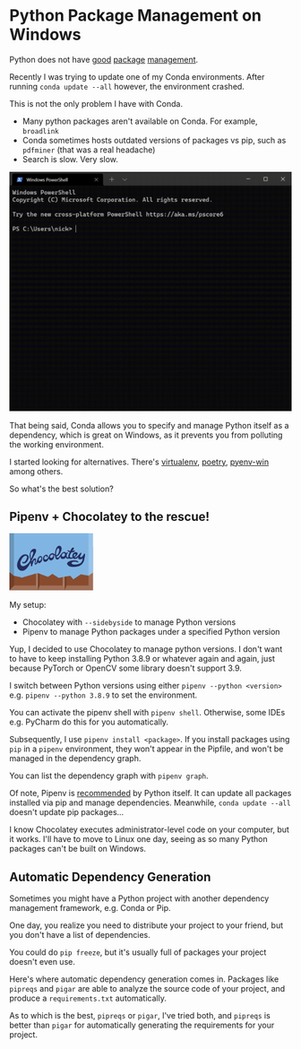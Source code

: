 # Python Package Management on Windows

Python does not have [good](https://www.reddit.com/r/webdev/comments/46w7gt/is_it_just_me_or_is_package_management_with/) [package](https://news.ycombinator.com/item?id=19985802) [management](https://news.ycombinator.com/item?id=21781604).

Recently I was trying to update one of my Conda environments. After running `conda update --all` however, the environment crashed.

This is not the only problem I have with Conda.

- Many python packages aren't available on Conda. For example, `broadlink`
- Conda sometimes hosts outdated versions of packages vs pip, such as `pdfminer` (that was a real headache)
- Search is slow. Very slow.

![](/static/images/2021-04-15/conda.gif)

That being said, Conda allows you to specify and manage Python itself as a dependency, which is great on Windows, as it prevents you from polluting the working environment.

I started looking for alternatives. There's [virtualenv](https://virtualenv.pypa.io/en/latest/), [poetry](https://python-poetry.org/), [pyenv-win](https://github.com/pyenv-win/pyenv-win) among others.

So what's the best solution?

## Pipenv + Chocolatey to the rescue!

<img style="max-width: min(30vw, 150px);" src="/static/images/2021-04-15/chocolatey.svg" alt="Chocolatey"/>

My setup:

- Chocolatey with `--sidebyside` to manage Python versions
- Pipenv to manage Python packages under a specified Python version

Yup, I decided to use Chocolatey to manage python versions. I don't want to have to keep installing Python 3.8.9 or whatever again and again, just because PyTorch or OpenCV some library doesn't support 3.9.

I switch between Python versions using either `pipenv --python <version>` e.g. `pipenv --python 3.8.9` to set the environment.

You can activate the pipenv shell with `pipenv shell`. Otherwise, some IDEs e.g. PyCharm do this for you automatically.

Subsequently, I use `pipenv install <package>`. If you install packages using `pip` in a `pipenv` environment, they won't appear in the Pipfile, and won't be managed in the dependency graph.

You can list the dependency graph with `pipenv graph`.

Of note, Pipenv is [recommended](https://packaging.python.org/tutorials/managing-dependencies/) by Python itself. It can update all packages installed via pip and manage dependencies. Meanwhile, `conda update --all` doesn't update pip packages...

I know Chocolatey executes administrator-level code on your computer, but it works. I'll have to move to Linux one day, seeing as so many Python packages can't be built on Windows.

## Automatic Dependency Generation

Sometimes you might have a Python project with another dependency management framework, e.g. Conda or Pip.

One day, you realize you need to distribute your project to your friend, but you don't have a list of dependencies.

You could do `pip freeze`, but it's usually full of packages your project doesn't even use.

Here's where automatic dependency generation comes in. Packages like `pipreqs` and `pigar` are able to analyze the source code of your project, and produce a `requirements.txt` automatically.

As to which is the best, `pipreqs` or `pigar`, I've tried both, and `pipreqs` is better than `pigar` for automatically generating the requirements for your project.

